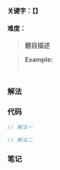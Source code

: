 ## []()

#### 关键字：【】

#### 难度：

> **题目描述**

> 
>
> **Example:**
>
> ```
> 
> ```

> ```
> 
> ```


### 解法



### 代码

```java
// 解法一

```

```java
// 解法二

```



### 笔记

